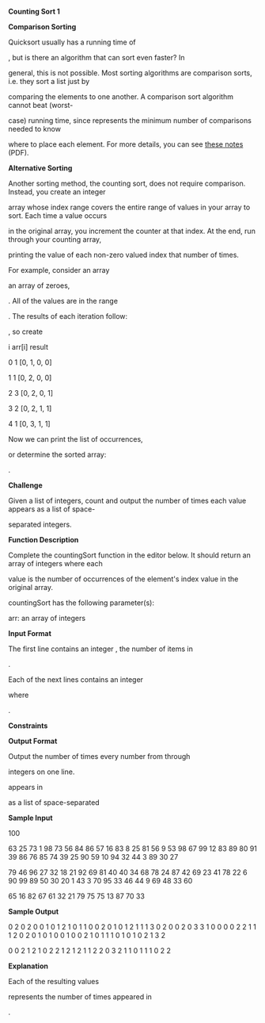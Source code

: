 ﻿

**Counting Sort 1**

**Comparison Sorting**

Quicksort usually has a running time of

, but is there an algorithm that can sort even faster? In

general, this is not possible. Most sorting algorithms are comparison sorts, i.e. they sort a list just by

comparing the elements to one another. A comparison sort algorithm cannot beat (worst-

case) running time, since represents the minimum number of comparisons needed to know

where to place each element. For more details, you can see [these](http://www.cs.cmu.edu/~avrim/451f11/lectures/lect0913.pdf)[ ](http://www.cs.cmu.edu/~avrim/451f11/lectures/lect0913.pdf)[notes](http://www.cs.cmu.edu/~avrim/451f11/lectures/lect0913.pdf)[ ](http://www.cs.cmu.edu/~avrim/451f11/lectures/lect0913.pdf)(PDF).

**Alternative Sorting**

Another sorting method, the counting sort, does not require comparison. Instead, you create an integer

array whose index range covers the entire range of values in your array to sort. Each time a value occurs

in the original array, you increment the counter at that index. At the end, run through your counting array,

printing the value of each non-zero valued index that number of times.

For example, consider an array

an array of zeroes,

. All of the values are in the range

. The results of each iteration follow:

, so create

i arr[i] result

0 1 [0, 1, 0, 0]

1 1 [0, 2, 0, 0]

2 3 [0, 2, 0, 1]

3 2 [0, 2, 1, 1]

4 1 [0, 3, 1, 1]

Now we can print the list of occurrences,

or determine the sorted array:

.

**Challenge**

Given a list of integers, count and output the number of times each value appears as a list of space-

separated integers.

**Function Description**

Complete the countingSort function in the editor below. It should return an array of integers where each

value is the number of occurrences of the element's index value in the original array.

countingSort has the following parameter(s):

arr: an array of integers

**Input Format**

The first line contains an integer , the number of items in

.

Each of the next lines contains an integer

where

.

**Constraints**

**Output Format**

Output the number of times every number from through

integers on one line.

appears in

as a list of space-separated

**Sample Input**

100

63 25 73 1 98 73 56 84 86 57 16 83 8 25 81 56 9 53 98 67 99 12 83 89 80 91 39 86 76 85 74 39 25 90 59 10 94 32 44 3 89 30 27

79 46 96 27 32 18 21 92 69 81 40 40 34 68 78 24 87 42 69 23 41 78 22 6 90 99 89 50 30 20 1 43 3 70 95 33 46 44 9 69 48 33 60





65 16 82 67 61 32 21 79 75 75 13 87 70 33

**Sample Output**

0 2 0 2 0 0 1 0 1 2 1 0 1 1 0 0 2 0 1 0 1 2 1 1 1 3 0 2 0 0 2 0 3 3 1 0 0 0 0 2 2 1 1 1 2 0 2 0 1 0 1 0 0 1 0 0 2 1 0 1 1 1 0 1 0 1 0 2 1 3 2

0 0 2 1 2 1 0 2 2 1 2 1 2 1 1 2 2 0 3 2 1 1 0 1 1 1 0 2 2

**Explanation**

Each of the resulting values

represents the number of times appeared in

.

